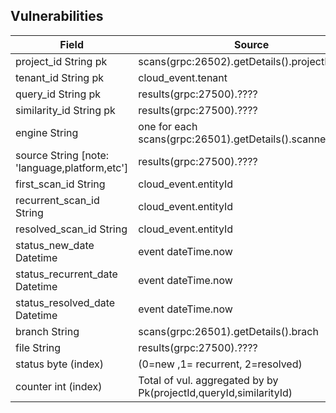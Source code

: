 ## Vulnerabilities

| Field                                           | Source                                                       |
| ----------------------------------------------- | ------------------------------------------------------------ |
|   project_id String pk                          | scans(grpc:26502).getDetails().projectId                     |
|   tenant_id String pk                           | cloud_event.tenant                                           |
|   query_id String pk                            | results(grpc:27500).????                                                           |
|   similarity_id String pk                       | results(grpc:27500).????                                                            |
|   engine String                                 | one for each scans(grpc:26501).getDetails().scanners.split() |
|   source String [note: 'language,platform,etc'] | results(grpc:27500).????                                                            |
|   first_scan_id String                          | cloud_event.entityId                                         |
|   recurrent_scan_id String                      | cloud_event.entityId                                         |
|   resolved_scan_id String                       | cloud_event.entityId                                         |
|   status_new_date Datetime                      | event dateTime.now                                           |
|   status_recurrent_date Datetime                | event dateTime.now                                           |
|   status_resolved_date Datetime                 | event dateTime.now                                           |
|   branch String                                 | scans(grpc:26501).getDetails().brach                                                          |
|   file String                                   | results(grpc:27500).????                                                          |
|   status byte (index)                           | (0=new   ,1= recurrent, 2=resolved)                          |
|   counter int (index)                             | Total of vul. aggregated by by Pk(projectId,queryId,similarityId)                         |
